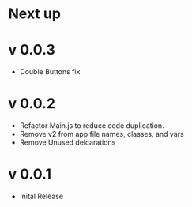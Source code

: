 # Next up

# v 0.0.3

- Double Buttons fix

# v 0.0.2

- Refactor Main.js to reduce code duplication.
- Remove v2 from app file names, classes, and vars
- Remove Unused delcarations

# v 0.0.1

- Inital Release